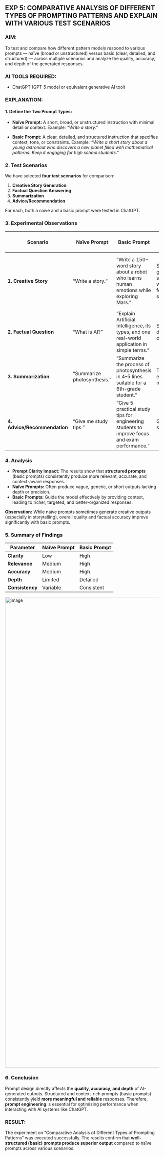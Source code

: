 
## **EXP 5: COMPARATIVE ANALYSIS OF DIFFERENT TYPES OF PROMPTING PATTERNS AND EXPLAIN WITH VARIOUS TEST SCENARIOS**

### **AIM:**

To test and compare how different pattern models respond to various prompts — naïve (broad or unstructured) versus basic (clear, detailed, and structured) — across multiple scenarios and analyze the quality, accuracy, and depth of the generated responses.



### **AI TOOLS REQUIRED:**

* ChatGPT (GPT-5 model or equivalent generative AI tool)


### **EXPLANATION:**

#### **1. Define the Two Prompt Types:**

* **Naïve Prompt:**
  A short, broad, or unstructured instruction with minimal detail or context.
  Example: *“Write a story.”*

* **Basic Prompt:**
  A clear, detailed, and structured instruction that specifies context, tone, or constraints.
  Example: *“Write a short story about a young astronaut who discovers a new planet filled with mathematical patterns. Keep it engaging for high school students.”*



### **2. Test Scenarios**

We have selected **four test scenarios** for comparison:

1. **Creative Story Generation**
2. **Factual Question Answering**
3. **Summarization**
4. **Advice/Recommendation**

For each, both a naïve and a basic prompt were tested in ChatGPT.



### **3. Experimental Observations**

| **Scenario**                 | **Naïve Prompt**            | **Basic Prompt**                                                                              | **Naïve Output Summary**                          | **Basic Output Summary**                                         | **Quality**       | **Accuracy** | **Depth** |
| ---------------------------- | --------------------------- | --------------------------------------------------------------------------------------------- | ------------------------------------------------- | ---------------------------------------------------------------- | ----------------- | ------------ | --------- |
| **1. Creative Story**        | “Write a story.”            | “Write a 150-word story about a robot who learns human emotions while exploring Mars.”        | Simple, generic story without focus or structure. | Well-developed plot, emotion, and setting; concise and creative. | Basic prompt high | Moderate     | Strong    |
| **2. Factual Question**      | “What is AI?”               | “Explain Artificial Intelligence, its types, and one real-world application in simple terms.” | Short definition only.                            | Detailed, clear explanation with examples.                       | Basic prompt high | High         | High      |
| **3. Summarization**         | “Summarize photosynthesis.” | “Summarize the process of photosynthesis in 4–5 lines suitable for a 6th-grade student.”      | Technical explanation; not concise.               | Simplified, accurate summary; suitable for age group.            | High              | High         | High      |
| **4. Advice/Recommendation** | “Give me study tips.”       | “Give 5 practical study tips for engineering students to improve focus and exam performance.” | Generic suggestions.                              | Tailored, specific, and actionable tips.                         | High              | High         | High      |



### **4. Analysis**

* **Prompt Clarity Impact:**
  The results show that **structured prompts** (basic prompts) consistently produce more relevant, accurate, and context-aware responses.
* **Naïve Prompts:**
  Often produce vague, generic, or short outputs lacking depth or precision.
* **Basic Prompts:**
  Guide the model effectively by providing context, leading to richer, targeted, and better-organized responses.

**Observation:**
While naïve prompts sometimes generate creative outputs (especially in storytelling), overall quality and factual accuracy improve significantly with basic prompts.



### **5. Summary of Findings**

| **Parameter**   | **Naïve Prompt** | **Basic Prompt** |
| --------------- | ---------------- | ---------------- |
| **Clarity**     | Low              | High             |
| **Relevance**   | Medium           | High             |
| **Accuracy**    | Medium           | High             |
| **Depth**       | Limited          | Detailed         |
| **Consistency** | Variable         | Consistent       |


<img width="1024" height="1536" alt="image" src="https://github.com/user-attachments/assets/68a8ef37-478b-4fc0-8d80-2b1316cbfeae" />


### **6. Conclusion**

Prompt design directly affects the **quality, accuracy, and depth** of AI-generated outputs.
Structured and context-rich prompts (basic prompts) consistently yield **more meaningful and reliable** responses.
Therefore, **prompt engineering** is essential for optimizing performance when interacting with AI systems like ChatGPT.



### **RESULT:**

The experiment on “Comparative Analysis of Different Types of Prompting Patterns” was executed successfully. The results confirm that **well-structured (basic) prompts produce superior output** compared to naïve prompts across various scenarios.

